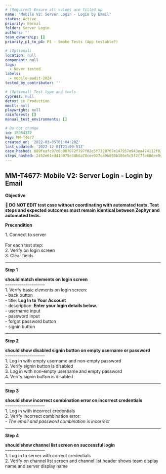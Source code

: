 ```yaml
---
# (Required) Ensure all values are filled up
name: 'Mobile V2: Server Login - Login by Email'
status: Active
priority: Normal
folder: Server Login
authors: ''
team_ownership: []
priority_p1_to_p4: P1 - Smoke Tests (App testable?)

# (Optional)
location: null
component: null
tags:
  - Never tested
labels:
  - mobile-audit-2024
tested_by_contributor: ''

# (Optional) Test type and tools
cypress: null
detox: in Production
mmctl: null
playwright: null
rainforest: []
manual_test_environments: []

# Do not change
id: 18954372
key: MM-T4677
created_on: '2022-03-05T01:04:20Z'
last_updated: '2022-12-01T21:09:51Z'
case_hashed: 889feafc97c0b007072f797f02e5f7320767e147957e943ea474112f03396f8ad8a69511cdc1a54b511a120726a0bddb
steps_hashed: 2452e61ed41d975e44b6a78cee927ca9b898b186e5c5f2f7fa68dee9cc092faa565402bf9fa5ba0b3b0f22b062d23aff
---
```


<!-- (Auto-generated) Based on frontmatter's "key" and "name" -->

## MM-T4677: Mobile V2: Server Login - Login by Email

**Objective**

**🛑 DO NOT EDIT test case without coordinating with automated tests. Test steps and expected outcomes must remain identical between Zephyr and automated tests.**

**Precondition**

1\. Connect to server\
\
For each test step:\
2\. Verify on login screen\
3\. Clear fields

---

**Step 1**

**should match elements on login screen**\
\--------------------\
1\. Verify basic elements on login screen:\
\- back button\
\- title: **Log In to Your Account**\
\- description: **Enter your login details below.**\
\- username input\
\- password input\
\- forgot password button\
\- signin button

---

**Step 2**

**should show disabled signin button on empty username or password**\
\--------------------\
1\. Log in with empty username and non-empty password\
2\. Verify signin button is disabled\
3\. Log in with non-empty username and empty password\
4\. Verify signin button is disabled

---

**Step 3**

**should show incorrect combination error on incorrect credentials**\
\--------------------\
1\. Log in with incorrect credentials\
2\. Verify incorrect combination error:\
\- _The email and password combination is incorrect_

---

**Step 4**

**should show channel list screen on successful login**\
\--------------------\
1\. Log in to server with correct credentials\
2\. Verify on channel list screen and channel list header shows team display name and server display name
